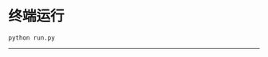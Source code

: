 # 终端运行

```shell
python run.py
```
***********************************************************************************************************************************************************************************************************************************************************************************************************************************************************************************************************************************************************************************************************************************************************************************************************************************************************************************************************************************************************************************************************************************************************************************************************************************************************************************************